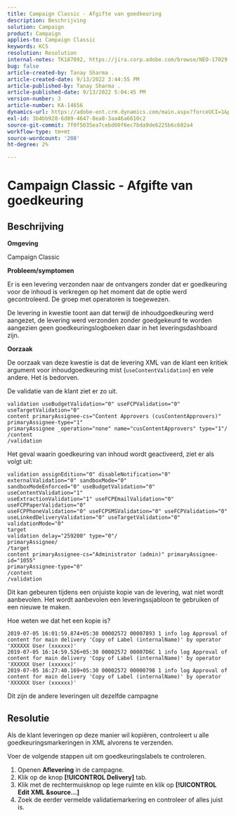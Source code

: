 ```yaml
---
title: Campaign Classic - Afgifte van goedkeuring
description: Beschrijving
solution: Campaign
product: Campaign
applies-to: Campaign Classic
keywords: KCS
resolution: Resolution
internal-notes: TK187092, https://jira.corp.adobe.com/browse/NEO-17029
bug: false
article-created-by: Tanay Sharma .
article-created-date: 9/13/2022 3:44:55 PM
article-published-by: Tanay Sharma .
article-published-date: 9/13/2022 5:04:45 PM
version-number: 3
article-number: KA-14656
dynamics-url: https://adobe-ent.crm.dynamics.com/main.aspx?forceUCI=1&pagetype=entityrecord&etn=knowledgearticle&id=abbbd300-7b33-ed11-9db1-002248086735
exl-id: 3b4bb928-6d89-4647-8ea8-3aa46a6610c2
source-git-commit: 7f0f5035ea7cebd60f6ec7bda9de6225b6c602a4
workflow-type: tm+mt
source-wordcount: '208'
ht-degree: 2%

---
```


# Campaign Classic - Afgifte van goedkeuring

## Beschrijving


<b>Omgeving</b>

Campaign Classic



<b>Probleem/symptomen</b>

Er is een levering verzonden naar de ontvangers zonder dat er goedkeuring voor de inhoud is verkregen op het moment dat de optie werd gecontroleerd. De groep met operatoren is toegewezen.

De levering in kwestie toont aan dat terwijl de inhoudgoedkeuring werd aangezet, de levering werd verzonden zonder goedgekeurd te worden aangezien geen goedkeuringslogboeken daar in het leveringsdashboard zijn.



<b>Oorzaak</b>

De oorzaak van deze kwestie is dat de levering XML van de klant een kritiek argument voor inhoudgoedkeuring mist (`useContentValidation`) en vele andere. Het is bedorven.

De validatie van de klant ziet er zo uit.




```
validation useBudgetValidation="0" useFCPValidation="0" useTargetValidation="0"
content primaryAssignee-cs="Content Approvers (cusContentApprovers)" primaryAssignee-type="1"
primaryAssignee _operation="none" name="cusContentApprovers" type="1"/
/content
/validation
```




Het geval waarin goedkeuring van inhoud wordt geactiveerd, ziet er als volgt uit:




```
validation assignEdition="0" disableNotification="0" externalValidation="0" sandboxMode="0"
sandboxModeEnforced="0" useBudgetValidation="0" useContentValidation="1"
useExtractionValidation="1" useFCPEmailValidation="0" useFCPPaperValidation="0"
useFCPPhoneValidation="0" useFCPSMSValidation="0" useFCPValidation="0"
useLinkedDeliveryValidation="0" useTargetValidation="0" validationMode="0"
target
validation delay="259200" type="0"/
primaryAssignee/
/target
content primaryAssignee-cs="Administrator (admin)" primaryAssignee-id="1055"
primaryAssignee-type="0"
/content
/validation
```




Dit kan gebeuren tijdens een onjuiste kopie van de levering, wat niet wordt aanbevolen. Het wordt aanbevolen een leveringssjabloon te gebruiken of een nieuwe te maken.

Hoe weten we dat het een kopie is?




```
2019-07-05 16:01:59.874+05:30 00002572 00007893 1 info log Approval of content for main delivery 'Copy of Label (internalName)' by operator 'XXXXXX User (xxxxxx)'
2019-07-05 16:14:59.526+05:30 00002572 00007D6C 1 info log Approval of content for main delivery 'Copy of Label (internalName)' by operator 'XXXXXX User (xxxxxx)'
2019-07-05 16:27:40.169+05:30 00002572 00000798 1 info log Approval of content for main delivery 'Copy of Label (internalName)' by operator 'XXXXXX User (xxxxxx)'
```




Dit zijn de andere leveringen uit dezelfde campagne


## Resolutie


Als de klant leveringen op deze manier wil kopiëren, controleert u alle goedkeuringsmarkeringen in XML alvorens te verzenden.

Voer de volgende stappen uit om goedkeuringslabels te controleren.

1. Openen <b>Aflevering</b> in de campagne.
2. Klik op de knop <b>[!UICONTROL Delivery]</b> tab.
3. Klik met de rechtermuisknop op lege ruimte en klik op <b>[!UICONTROL Edit XML &source...]</b>
4. Zoek de eerder vermelde validatiemarkering en controleer of alles juist is.
